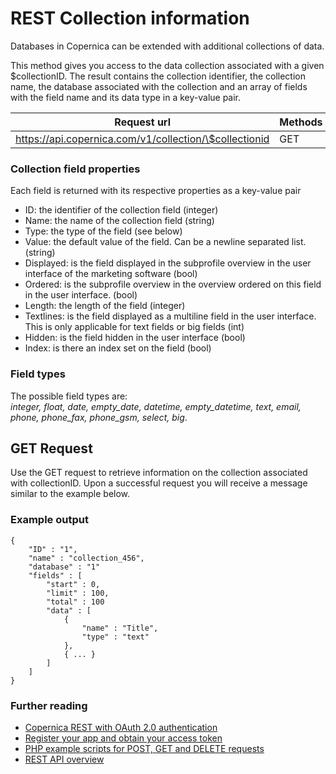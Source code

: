 # REST Collection information

Databases in Copernica can be extended with additional collections of
data.

This method gives you access to the data collection associated with a
given \$collectionID. The result contains the collection identifier, the
collection name, the database associated with the collection and an
array of fields with the field name and its data type in a key-value
pair.

| Request url | Methods | Parameters |
| --- | --- | --- |
| https://api.copernica.com/v1/collection/\$collectionid | GET | none |

### Collection field properties

Each field is returned with its respective properties as a key-value
pair

-   ID: the identifier of the collection field (integer)
-   Name: the name of the collection field (string)
-   Type: the type of the field (see below)
-   Value: the default value of the field. Can be a newline separated
    list. (string)
-   Displayed: is the field displayed in the subprofile overview in the
    user interface of the marketing software (bool)
-   Ordered: is the subprofile overview in the overview ordered on this
    field in the user interface. (bool)
-   Length: the length of the field (integer)
-   Textlines: is the field displayed as a multiline field in the user
    interface. This is only applicable for text fields or big fields
    (int)
-   Hidden: is the field hidden in the user interface (bool)
-   Index: is there an index set on the field (bool)

### Field types

The possible field types are: \
*integer, float, date, empty\_date, datetime, empty\_datetime, text,
email, phone, phone\_fax, phone\_gsm, select, big*.

GET Request
-----------

Use the GET request to retrieve information on the collection associated
with collectionID. Upon a successful request you will receive a message
similar to the example below.

### Example output

```
{
    "ID" : "1",
    "name" : "collection_456",
    "database" : "1"
    "fields" : [
        "start" : 0,
        "limit" : 100,
        "total" : 100
        "data" : [
            {
                "name" : "Title",
                "type" : "text"
            },
            { ... }
        ]
    ]
}
```

### Further reading

-   [Copernica REST with OAuth 2.0 authentication](./setting-up-copernica-rest-service.md)
-   [Register your app and obtain your access token](./register-your-app-on-copernica-com.md)
-   [PHP example scripts for POST, GET and DELETE requests](./example-get-post-and-delete-requests.md)
-   [REST API overview](./rest-api)

